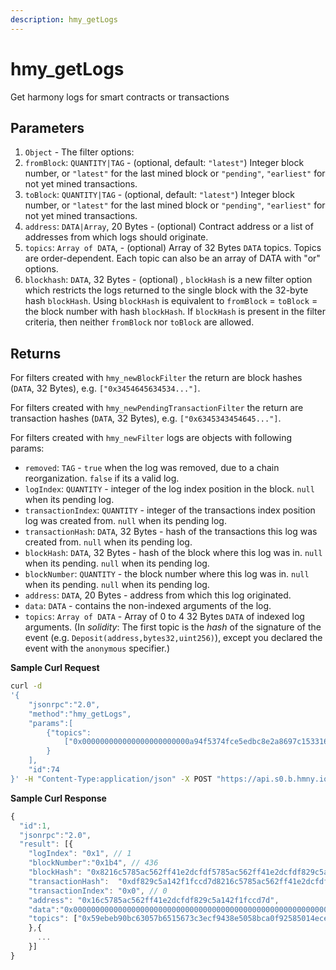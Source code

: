 ```yaml
---
description: hmy_getLogs
---
```


# hmy\_getLogs

Get harmony logs for smart contracts or transactions

## Parameters

1. `Object` - The filter options:
2. `fromBlock`: `QUANTITY|TAG` - (optional, default: `"latest"`) Integer block number, or `"latest"` for the last mined block or `"pending"`, `"earliest"` for not yet mined transactions.
3. `toBlock`: `QUANTITY|TAG` - (optional, default: `"latest"`) Integer block number, or `"latest"` for the last mined block or `"pending"`, `"earliest"` for not yet mined transactions.
4. `address`: `DATA|Array`, 20 Bytes - (optional) Contract address or a list of addresses from which logs should originate.
5. `topics`: `Array of DATA`, - (optional) Array of 32 Bytes `DATA` topics. Topics are order-dependent. Each topic can also be an array of DATA with "or" options.
6. `blockhash`:  `DATA`, 32 Bytes - (optional) , `blockHash` is a new filter option which restricts the logs returned to the single block with the 32-byte hash `blockHash`. Using `blockHash` is equivalent to `fromBlock` = `toBlock` = the block number with hash `blockHash`. If `blockHash` is present in the filter criteria, then neither `fromBlock` nor `toBlock` are allowed.

## Returns

For filters created with `hmy_newBlockFilter` the return are block hashes (`DATA`, 32 Bytes), e.g. `["0x3454645634534..."]`.

For filters created with `hmy_newPendingTransactionFilter` the return are transaction hashes (`DATA`, 32 Bytes), e.g. `["0x6345343454645..."]`.

For filters created with `hmy_newFilter` logs are objects with following params:

* `removed`: `TAG` - `true` when the log was removed, due to a chain reorganization. `false` if its a valid log.
* `logIndex`: `QUANTITY` - integer of the log index position in the block. `null` when its pending log.
* `transactionIndex`: `QUANTITY` - integer of the transactions index position log was created from. `null` when its pending log.
* `transactionHash`: `DATA`, 32 Bytes - hash of the transactions this log was created from. `null` when its pending log.
* `blockHash`: `DATA`, 32 Bytes - hash of the block where this log was in. `null` when its pending. `null` when its pending log.
* `blockNumber`: `QUANTITY` - the block number where this log was in. `null` when its pending. `null` when its pending log.
* `address`: `DATA`, 20 Bytes - address from which this log originated.
* `data`: `DATA` - contains the non-indexed arguments of the log.
* `topics`: `Array of DATA` - Array of 0 to 4 32 Bytes `DATA` of indexed log arguments. (In _solidity_: The first topic is the _hash_ of the signature of the event (e.g. `Deposit(address,bytes32,uint256)`), except you declared the event with the `anonymous` specifier.)

**Sample Curl Request**

```bash
curl -d 
'{
    "jsonrpc":"2.0",
    "method":"hmy_getLogs",
    "params":[
        {"topics":
            ["0x000000000000000000000000a94f5374fce5edbc8e2a8697c15331677e6ebf0b"]
        }
    ],
    "id":74
}' -H "Content-Type:application/json" -X POST "https://api.s0.b.hmny.io"
```

**Sample Curl Response**

```javascript
{
  "id":1,
  "jsonrpc":"2.0",
  "result": [{
    "logIndex": "0x1", // 1
    "blockNumber":"0x1b4", // 436
    "blockHash": "0x8216c5785ac562ff41e2dcfdf5785ac562ff41e2dcfdf829c5a142f1fccd7d",
    "transactionHash":  "0xdf829c5a142f1fccd7d8216c5785ac562ff41e2dcfdf5785ac562ff41e2dcf",
    "transactionIndex": "0x0", // 0
    "address": "0x16c5785ac562ff41e2dcfdf829c5a142f1fccd7d",
    "data":"0x0000000000000000000000000000000000000000000000000000000000000000",
    "topics": ["0x59ebeb90bc63057b6515673c3ecf9438e5058bca0f92585014eced636878c9a5"]
    },{
      ...
    }]
}
```
